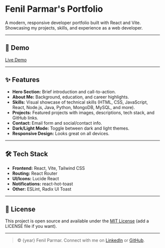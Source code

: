 # Fenil Parmar's Portfolio

A modern, responsive developer portfolio built with React and Vite. Showcasing my projects, skills, and experience as a web developer.

---

## 🚀 Demo

[Live Demo](https://fenil-parmar-portfolio.vercel.app) 

---

## ✨ Features

- **Hero Section:** Brief introduction and call-to-action.
- **About Me:** Background, education, and career highlights.
- **Skills:** Visual showcase of technical skills (HTML, CSS, JavaScript, React, Node.js, Java, Python, MongoDB, MySQL, and more).
- **Projects:** Featured projects with images, descriptions, tech stack, and GitHub links.
- **Contact:** Email form and social/contact info.
- **Dark/Light Mode:** Toggle between dark and light themes.
- **Responsive Design:** Looks great on all devices.

---

## 🛠️ Tech Stack

- **Frontend:** React, Vite, Tailwind CSS
- **Routing:** React Router
- **UI/Icons:** Lucide React
- **Notifications:** react-hot-toast
- **Other:** ESLint, Radix UI Toast

---

## 📄 License

This project is open source and available under the [MIT License](LICENSE) (add a LICENSE file if you want).

---

> © {year} Fenil Parmar. Connect with me on [LinkedIn](https://www.linkedin.com/in/fenil-parmar-90471524a) or [GitHub](https://github.com/fenil321).

